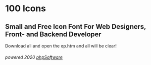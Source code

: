 # 100 Icons 

## Small and Free Icon Font For Web Designers, Front- and Backend Developer

Download all and open the ep.htm and all will be clear!

###### powered 2020 [phpSoftware](https://github.com/phpSoftware/)

